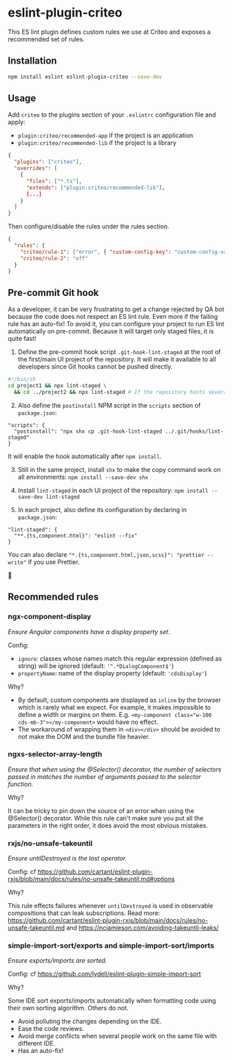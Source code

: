 # eslint-plugin-criteo

This ES lint plugin defines custom rules we use at Criteo and exposes a recommended set of rules.

## Installation

```sh
npm install eslint eslint-plugin-criteo --save-dev
```

## Usage

Add `criteo` to the plugins section of your `.eslintrc` configuration file and apply:

- `plugin:criteo/recommended-app` if the project is an application
- `plugin:criteo/recommended-lib` if the project is a library

```json
{
  "plugins": ["criteo"],
  "overrides": [
    {
      "files": ["*.ts"],
      "extends": ["plugin:criteo/recommended-lib"],
      [...]
    }
  ]
}
```

Then configure/disable the rules under the rules section.

```json
{
  "rules": {
    "criteo/rule-1": ["error", { "custom-config-key": "custom-config-value" }],
    "criteo/rule-2": "off"
  }
}
```

## Pre-commit Git hook

As a developer, it can be very frustrating to get a change rejected by QA bot because the code does not respect an ES lint rule. Even more if the failing rule has an auto-fix! To avoid it, you can configure your project to run ES lint automatically on pre-commit. Because it will target only staged files, it is quite fast!

1. Define the pre-commit hook script `.git-hook-lint-staged` at the root of the first/main UI project of the repository. It will make it available to all developers since Git hooks cannot be pushed directly.

```sh
#!/bin/sh
cd project1 && npx lint-staged \
  && cd ../project2 && npx lint-staged # If the repository hosts several projects, add each of them
```

2. Also define the `postinstall` NPM script in the `scripts` section of `package.json`:

```
"scripts": {
  "postinstall": "npx shx cp .git-hook-lint-staged ../.git/hooks/lint-staged"
}
```

It will enable the hook automatically after `npm install`.

3. Still in the same project, install `shx` to make the copy command work on all environments: `npm install --save-dev shx`

4. Install `lint-staged` in each UI project of the repository: `npm install --save-dev lint-staged`

5. In each project, also define its configuration by declaring in `package.json`:

```
"lint-staged": {
  "**.{ts,component.html}": "eslint --fix"
}
```

You can also declare `"*.{ts,component.html,json,scss}": "prettier --write"` if you use Prettier.

🙌

## Recommended rules

### ngx-component-display

_Ensure Angular components have a display property set._

Config:

- `ignore`: classes whose names match this regular expression (defined as string) will be ignored (default: `'^.*DialogComponent$'`)
- `propertyName`: name of the display property (default: `'cdsDisplay'`)

Why?

- By default, custom components are displayed as `inline` by the browser which is rarely what we expect. For example, it makes impossible to define a width or margins on them. E.g. `<my-component class="w-100 cds-mb-3"></my-component>` would have no effect.
- The workaround of wrapping them in `<div></div>` should be avoided to not make the DOM and the bundle file heavier.

### ngxs-selector-array-length

_Ensure that when using the @Selector() decorator, the number of selectors passed in matches the number of arguments passed to the selector function._

Why?

It can be tricky to pin down the source of an error when using the @Selector() decorator. While this rule can't make sure you put all the parameters in the right order, it does avoid the most obvious mistakes.

### rxjs/no-unsafe-takeuntil

_Ensure untilDestroyed is the last operator._

Config: cf https://github.com/cartant/eslint-plugin-rxjs/blob/main/docs/rules/no-unsafe-takeuntil.md#options

Why?

This rule effects failures whenever `untilDestroyed` is used in observable compositions that can leak subscriptions.
Read more: https://github.com/cartant/eslint-plugin-rxjs/blob/main/docs/rules/no-unsafe-takeuntil.md and https://ncjamieson.com/avoiding-takeuntil-leaks/

### simple-import-sort/exports and simple-import-sort/imports

_Ensure exports/imports are sorted._

Config: cf https://github.com/lydell/eslint-plugin-simple-import-sort

Why?

Some IDE sort exports/imports automatically when formatting code using their own sorting algorithm. Others do not.

- Avoid polluting the changes depending on the IDE.
- Ease the code reviews.
- Avoid merge conflicts when several people work on the same file with different IDE.
- Has an auto-fix!
